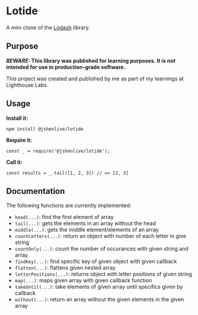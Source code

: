# Lotide

A mini clone of the [Lodash](https://lodash.com) library.

## Purpose

**_BEWARE:_ This library was published for learning purposes. It is _not_ intended for use in production-grade software.**

This project was created and published by me as part of my learnings at Lighthouse Labs. 

## Usage

**Install it:**

`npm install @jshenlive/lotide`

**Require it:**

`const _ = require('@jshenlive/lotide');`

**Call it:**

`const results = _.tail([1, 2, 3]) // => [2, 3]`

## Documentation

The following functions are currently implemented:

* `head(...)`: find the first element of array
* `tail(...)`: gets the elements in an array without the head
* `middle(...)`: gets the middle element/elements of an array
* `countLetters(...)`: return an object with number of each letter in give string
* `countOnly(...)`: count the number of occurances with given string and array
* `findKey(...)`: find specific key of given object with given callback
* `flatten(...)`: flattens given nested array
* `letterPositions(...)`: returns object with letter positions of given string
* `map(...)`: maps given array with given callback function
* `takeUntil(...)`: take elements of given array until specifics given by callback
* `without(...)`: return an array without the given elements in the given array
